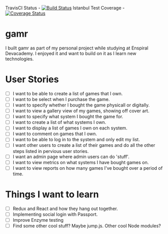 TravisCI Status - [![Build Status](https://travis-ci.org/alan-jordan/gamr-v2.svg?branch=master)](https://travis-ci.org/alan-jordan/gamr-v2)
Istanbul Test Coverage - [![Coverage Status](https://coveralls.io/repos/github/alan-jordan/gamr-v2/badge.svg?branch=master)](https://coveralls.io/github/alan-jordan/gamr-v2?branch=master)

# gamr
I built gamr as part of my personal project while studying at Enspiral Devacademy. I enjoyed it and want to build on it as I learn new technologies.

# User Stories
- [ ] I want to be able to create a list of games that I own.
- [ ] I want to be select when I purchase the game.
- [ ] I want to specify whether I bought the game physicall or digitally.
- [ ] I want to view a gallery view of my games, showing off cover art.
- [ ] I want to specify what system I bought the game for.
- [ ] I want to create a list of what systems I own.
- [ ] I want to display a list of games I own on each system.
- [ ] I want to comment on games that I own.
- [ ] I want to be able to log in to the system and only edit my list.
- [ ] I want other users to create a list of their games and do all the other steps listed in pervious user stories.
- [ ] I want an admin page where admin users can do 'stuff'.
- [ ] I want to view metrics on what systems I have bought games on.
- [ ] I want to view reports on how many games I've bought over a period of time.

# Things I want to learn
- [ ] Redux and React and how they hang out together.
- [ ] Implementing social login with Passport.
- [ ] Improve Enzyme testing
- [ ] Find some other cool stuff? Maybe jump.js. Other cool Node modules?
